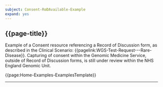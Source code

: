 ```yaml
---
subject: Consent-RoDAvailable-Example
expand: yes
---
```



## {{page-title}}

Example of a Consent resource referencing a Record of Discussion form, as described in the Clinical Scenario: {{pagelink:WGS-Test-Request---Rare-Disease}}. Capturing of consent within the Genomic Medicine Service, outside of Record of Discussion forms, is still under review within the NHS England Genomic Unit.

{{page:Home-Examples-ExamplesTemplate}}



---